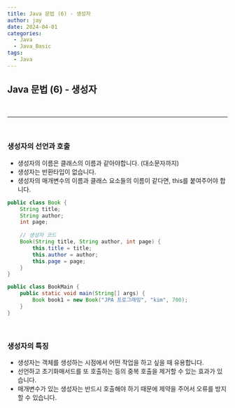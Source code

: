 ```yaml
---
title: Java 문법 (6) - 생성자
author: jay
date: 2024-04-01
categories:
  - Java
  - Java_Basic
tags:
  - Java
---
```

## **Java 문법 (6) - 생성자**


<br />

---

<br/>


### **생성자의 선언과 호출** 

- 생성자의 이름은 클래스의 이름과 같아야합니다. (대소문자까지)
- 생성자는 반환타입이 없습니다.
- 생성자의 매개변수의 이름과 클래스 요소들의 이름이 같다면, this를 붙여주어야 합니다.

```java
public class Book {  
    String title;  
    String author;  
    int page;
    
    // 생성자 코드
    Book(String title, String author, int page) {  
	    this.title = title;  
	    this.author = author;  
	    this.page = page;  
	}	
}

public class BookMain {  
    public static void main(String[] args) {  
		Book book1 = new Book("JPA 프로그래밍", "kim", 700);
    }
}

```

<br/>

### **생성자의 특징** 

- 생성자는 객체를 생성하는 시점에서 어떤 작업을 하고 싶을 때 유용합니다.
- 선언하고 초기화매서드를 또 호출하는 등의 중복 호출을 제거할 수 있는 효과가 있습니다.
- 매개변수가 있는 생성자는 반드시 호출해야 하기 때문에 제약을 주어서 오류를 방지할 수 있습니다.